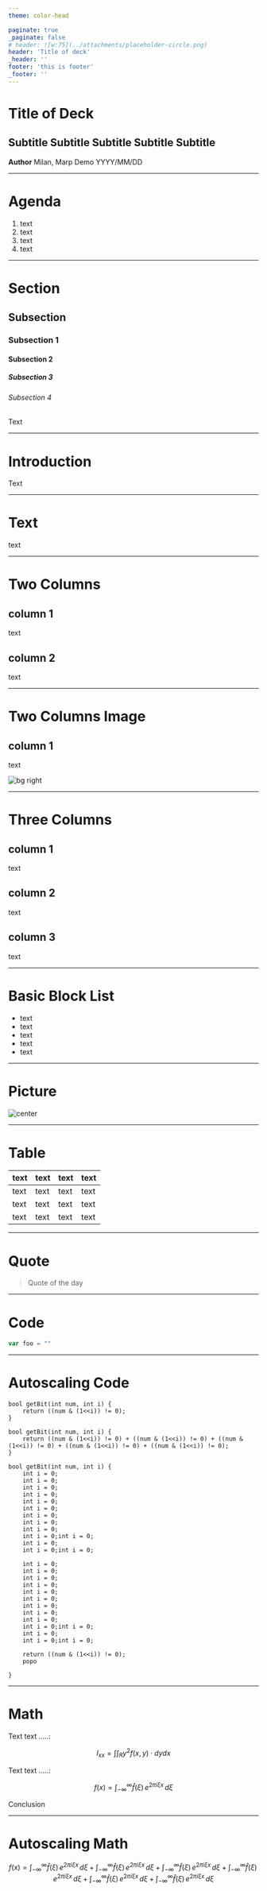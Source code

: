 ```yaml
---
theme: color-head

paginate: true
_paginate: false
# header: ![w:75](../attachments/placeholder-circle.png)
header: 'Title of deck'
_header: ''
footer: 'this is footer'
_footer: ''
---
```


<!-- _class: lead -->

# <!-- fit --> Title of Deck

## <!-- fit --> Subtitle Subtitle Subtitle Subtitle Subtitle 

**Author**
Milan, Marp Demo
YYYY/MM/DD


--- 


# Agenda 

1. text
1. text
1. text
1. text

---

# Section

## Subsection

### Subsection 1

#### Subsection 2

##### Subsection 3

###### Subsection 4

Text

---

# Introduction

Text

---

# Text 

text

---

# Two Columns 

## column 1

text

## column 2

text

---

# Two Columns Image

## column 1

text

![bg right](../attachments/placeholder-circle.png)

---

# Three Columns 

## column 1

text

## column 2

text

## column 3

text

---

# Basic Block List 

- text
- text
- text
- text
- text
---

# Picture 

![center](../attachments/placeholder-circle.png)

---

# Table

| text | text | text | text |
|---|---|---|---|
| text | text | text | text |
| text | text | text | text |
| text | text | text | text |

---

# Quote

> Quote of the day

---

# Code

``` javascript
var foo = ""
```


---

<!-- _footer: '' -->
<!-- _paginate: false -->

# Autoscaling Code

```
bool getBit(int num, int i) {
    return ((num & (1<<i)) != 0);
}

bool getBit(int num, int i) {
    return ((num & (1<<i)) != 0) + ((num & (1<<i)) != 0) + ((num & (1<<i)) != 0) + ((num & (1<<i)) != 0) + ((num & (1<<i)) != 0);
}

bool getBit(int num, int i) {
	int i = 0;
	int i = 0;
	int i = 0;
	int i = 0;
	int i = 0;
	int i = 0;
	int i = 0;
	int i = 0;
	int i = 0;
	int i = 0;int i = 0;
	int i = 0;
	int i = 0;int i = 0;

	int i = 0;
	int i = 0;
	int i = 0;
	int i = 0;
	int i = 0;
	int i = 0;
	int i = 0;
	int i = 0;
	int i = 0;
	int i = 0;int i = 0;
	int i = 0;
	int i = 0;int i = 0;

    return ((num & (1<<i)) != 0);
    popo
    
}
```

---

# Math

Text text .....:

$$ I_{xx}=\int\int_Ry^2f(x,y)\cdot{}dydx $$

Text text .....:

$$
f(x) = \int_{-\infty}^\infty
    \hat f(\xi)\,e^{2 \pi i \xi x}
    \,d\xi
$$

Conclusion

--- 

# Autoscaling Math

$$
f(x) = \int_{-\infty}^\infty
    \hat f(\xi)\,e^{2 \pi i \xi x}
    \,d\xi + \int_{-\infty}^\infty
    \hat f(\xi)\,e^{2 \pi i \xi x}
    \,d\xi + \int_{-\infty}^\infty
    \hat f(\xi)\,e^{2 \pi i \xi x}
    \,d\xi + \int_{-\infty}^\infty
    \hat f(\xi)\,e^{2 \pi i \xi x}
    \,d\xi + \int_{-\infty}^\infty
    \hat f(\xi)\,e^{2 \pi i \xi x}
    \,d\xi + \int_{-\infty}^\infty
    \hat f(\xi)\,e^{2 \pi i \xi x}
    \,d\xi
$$
